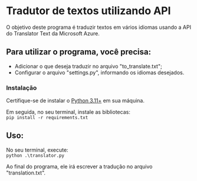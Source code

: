 # Tradutor de textos utilizando API
O objetivo deste programa é traduzir textos em vários idiomas usando a API do Translator Text da Microsoft Azure.

## Para utilizar o programa, você precisa:
- Adicionar o que deseja traduzir no arquivo "to_translate.txt";
- Configurar o arquivo "settings.py", informando os idiomas desejados.


### Instalação
Certifique-se de instalar o [Python 3.11+](https://www.python.org/downloads/) em sua máquina.

Em seguida, no seu terminal, instale as bibliotecas: <br>
`pip install -r requirements.txt`

## Uso:
No seu terminal, execute:<br>
`python .\translator.py`

Ao final do programa, ele irá escrever a tradução no arquivo "translation.txt".